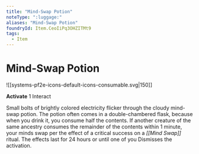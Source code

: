 ```yaml
---
title: "Mind-Swap Potion"
noteType: ":luggage:"
aliases: "Mind-Swap Potion"
foundryId: Item.CeoIiPq3OHZITMt9
tags:
  - Item
---
```


# Mind-Swap Potion
![[systems-pf2e-icons-default-icons-consumable.svg|150]]

**Activate** 1 Interact

Small bolts of brightly colored electricity flicker through the cloudy mind-swap potion. The potion often comes in a double-chambered flask, because when you drink it, you consume half the contents. If another creature of the same ancestry consumes the remainder of the contents within 1 minute, your minds swap per the effect of a critical success on a _[[Mind Swap]]_ ritual. The effects last for 24 hours or until one of you Dismisses the activation.
